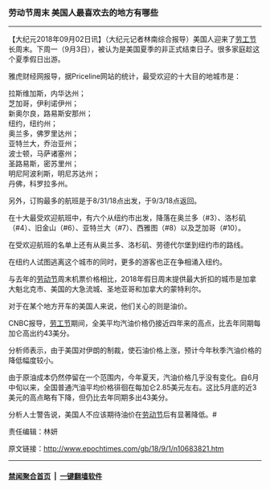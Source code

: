 ### 劳动节周末 美国人最喜欢去的地方有哪些
------------------------

<p>【大纪元2018年09月02日讯】（大纪元记者林南综合报导）美国人迎来了<a href="http://www.epochtimes.com/gb/tag/%E5%8A%B3%E5%B7%A5%E8%8A%82.html">劳工节</a>长周末。下周一（9月3日），被认为是美国夏季的非正式结束日子。很多家庭趁这个夏季假日出游。</p>
<p>雅虎财经网报导，据Priceline网站的统计，最受欢迎的十大目的地城市是：</p>
<p>拉斯维加斯，内华达州；<br />
芝加哥，伊利诺伊州；<br />
新奥尔良，路易斯安那州；<br />
纽约，纽约州；<br />
奥兰多，佛罗里达州；<br />
亚特兰大，乔治亚州；<br />
波士顿，马萨诸塞州；<br />
圣路易斯，密苏里州；<br />
明尼阿波利斯，明尼苏达州；<br />
丹佛，科罗拉多州。</p>
<p>另外，订购最多的航班是于8/31/18点出发，于9/3/18点返回。</p>
<p>在十大最受欢迎航班中，有六个从纽约市出发，降落在奥兰多（#3）、洛杉矶（#4）、旧金山（#6）、亚特兰大（#7）、西雅图（#8）以及芝加哥（#10）。</p>
<p>在受欢迎航班的名单上还有从奥兰多、洛杉矶、劳德代尔堡到纽约市的路线。</p>
<p>在纽约人试图逃离这个城市的同时，更多的游客也正在争相涌入纽约。</p>
<p>与去年的<a href="http://www.epochtimes.com/gb/tag/%E5%8A%B3%E5%8A%A8%E8%8A%82.html">劳动节</a>周末机票价格相比，2018年假日周末提供最大折扣的城市是加拿大魁北克市、美国的大急流城、圣地亚哥和加拿大的蒙特利尔。</p>
<p>对于在某个地方开车的美国人来说，他们关心的则是油价。</p>
<p>CNBC报导，<a href="http://www.epochtimes.com/gb/tag/%E5%8A%B3%E5%B7%A5%E8%8A%82.html">劳工节</a>期间，全美平均汽油价格仍接近四年来的高点，比去年同期每加仑高出约43美分。</p>
<p>分析师表示，由于美国对伊朗的制裁，使石油价格上涨，预计今年秋季汽油价格的降低幅度较小。</p>
<p>由于原油成本仍然停留在一个范围内，今年夏天，汽油价格几乎没有变化。自6月中旬以来，全国普通汽油平均价格徘徊在每加仑2.85美元左右。这比5月底的近3美元的高点略有下降，但仍比去年同期多出43美分。</p>
<p>分析人士警告说，美国人不应该期待油价在<a href="http://www.epochtimes.com/gb/tag/%E5%8A%B3%E5%8A%A8%E8%8A%82.html">劳动节</a>后有显著降低。#</p>
<p>责任编辑：林妍</p>

原文链接：http://www.epochtimes.com/gb/18/9/1/n10683821.htm


------------------------
#### [禁闻聚合首页](https://github.com/gfw-breaker/banned-news/blob/master/README.md) &nbsp;|&nbsp;  [一键翻墙软件](https://github.com/gfw-breaker/nogfw/blob/master/README.md)
